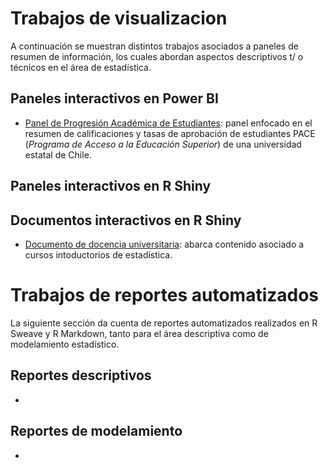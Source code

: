 # Trabajos de visualizacion

A continuación se muestran distintos trabajos asociados a paneles de resumen de información, los cuales abordan aspectos descriptivos t/ o técnicos en el área de estadística.

## Paneles interactivos en Power BI

  - [Panel de Progresión Académica de Estudiantes](https://app.powerbi.com/view?r=eyJrIjoiNDY5M2ExNTMtOGIwNS00YWU2LTliNDktY2EzOGI3YTBiMDdkIiwidCI6IjVmZjVkOWZhLWY4M2YtNGFjMS1hNGQyLWViNDhlYTBhMDBkMiIsImMiOjR9&pageName=ReportSection825357ed09d818af47a2): panel enfocado en el resumen de calificaciones y tasas de aprobación de estudiantes PACE (*Programa de Acceso a la Educación Superior*) de una universidad estatal de Chile.

## Paneles interactivos en R Shiny

## Documentos interactivos en R Shiny

  - [Documento de docencia universitaria](https://dfranzani.shinyapps.io/Introduccion/?_ga=2.176365349.1813678494.1633837684-1262671339.1627842308): abarca contenido  asociado a cursos intoductorios de estadística.

# Trabajos de reportes automatizados

La siguiente sección da cuenta de reportes automatizados realizados en R Sweave y R Markdown, tanto para el área descriptiva como de modelamiento estadístico.

## Reportes descriptivos
  - 

## Reportes de modelamiento
  - 
